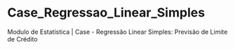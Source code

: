 # Case_Regressao_Linear_Simples
Modulo de Estatística | Case - Regressão Linear Simples: Previsão de Limite de Crédito

